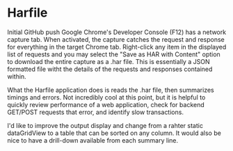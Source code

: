 # Harfile
Initial GitHub push
Google Chrome's Developer Console (F12) has a network capture tab. When activated, the capture catches the request 
and response for everything in the target Chrome tab. Right-click any item in the displayed list of requests and you
may select the "Save as HAR with Content" option to download the entire capture as a .har file. This is essentially
a JSON formatted file witht the details of the requests and responses contained within.

What the Harfile application does is reads the .har file, then summarizes timings and errors. Not incredibly cool at this 
point, but it is helpful to quickly review performance of a web application, check for backend GET/POST requests 
that error, and identify slow transactions.

I'd like to improve the output display and change from a rahter static dataGridView to a table that can be sorted on
any column. It would also be nice to have a drill-down available from each summary line.
